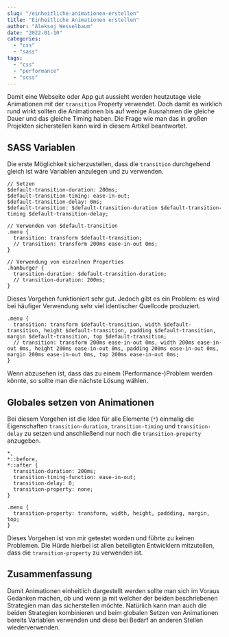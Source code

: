 ```yaml
---
slug: "/einheitliche-animationen-erstellen"  
title: "Einheitliche Animationen erstellen"
author: "Aleksej Wesselbaum"
date: "2022-01-10"
categories: 
  - "css"
  - "sass"
tags: 
  - "css"
  - "performance"
  - "scss"
---
```


Damit eine Webseite oder App gut aussieht werden heutzutage viele Animationen mit der `transition` Property verwendet. Doch damit es wirklich rund wirkt sollten die Animationen bis auf wenige Ausnahmen die gleiche Dauer und das gleiche Timing haben. Die Frage wie man das in großen Projekten sicherstellen kann wird in diesem Artikel beantwortet.

## SASS Variablen

Die erste Möglichkeit sicherzustellen, dass die `transition` durchgehend gleich ist wäre Variablen anzulegen und zu verwenden.

```
// Setzen
$default-transition-duration: 200ms;
$default-transition-timing: ease-in-out;
$default-transition-delay: 0ms;
$default-transition: $default-transition-duration $default-transition-timing $default-transition-delay;

// Verwenden von $default-transition
.menu {
  transition: transform $default-transition;
  // transition: transform 200ms ease-in-out 0ms;
}

// Verwendung von einzelnen Properties
.hamburger {
  transition-duration: $default-transition-duration;
  // transition-duration: 200ms;
}
```

Dieses Vorgehen funktioniert sehr gut. Jedoch gibt es ein Problem: es wird bei häufiger Verwendung sehr viel identischer Quellcode produziert.

```
.menu {
  transition: transform $default-transition, width $default-transition, height $default-transition, padding $default-transition, margin $default-transition, top $default-transition;
  // transition: transform 200ms ease-in-out 0ms, width 200ms ease-in-out 0ms, height 200ms ease-in-out 0ms, padding 200ms ease-in-out 0ms, margin 200ms ease-in-out 0ms, top 200ms ease-in-out 0ms;
}
```

Wenn abzusehen ist, dass das zu einem (Performance-)Problem werden könnte, so sollte man die nächste Lösung wählen.

## Globales setzen von Animationen

Bei diesem Vorgehen ist die Idee für alle Elemente (`*`) einmalig die Eigenschaften `transition-duration`, `transition-timing` und `transition-delay` zu setzen und anschließend nur noch die `transition-property` anzugeben.

```
*,
*::before,
*::after {
  transition-duration: 200ms;
  transition-timing-function: ease-in-out;
  transition-delay: 0;
  transition-property: none;
}

.menu {
  transition-property: transform, width, height, paddding, margin, top;
}
```

Dieses Vorgehen ist von mir getestet worden und führte zu keinen Problemen. Die Hürde hierbei ist allen beteiligten Entwicklern mitzuteilen, dass die `transition-property` zu verwenden ist.

## Zusammenfassung

Damit Animationen einheitlich dargestellt werden sollte man sich im Voraus Gedanken machen, ob und wenn ja mit welcher der beiden beschriebenen Strategien man das sicherstellen möchte. Natürlich kann man auch die beiden Strategien kombinieren und beim globalen Setzen von Animationen bereits Variablen verwenden und diese bei Bedarf an anderen Stellen wiederverwenden.
